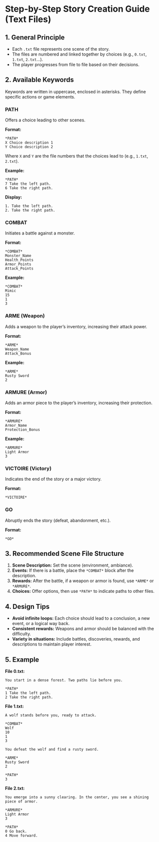 # Step-by-Step Story Creation Guide (Text Files)

## 1. General Principle
- Each `.txt` file represents one scene of the story.
- The files are numbered and linked together by choices (e.g., `0.txt`, `1.txt`, `2.txt`…).
- The player progresses from file to file based on their decisions.

## 2. Available Keywords
Keywords are written in uppercase, enclosed in asterisks. They define specific actions or game elements.

### PATH
Offers a choice leading to other scenes.

**Format:**
```
*PATH*
X Choice description 1
Y Choice description 2
```
Where `X` and `Y` are the file numbers that the choices lead to (e.g., `1.txt`, `2.txt`).

**Example:**
```
*PATH*
7 Take the left path.
6 Take the right path.
```

**Display:**
```
1. Take the left path.
2. Take the right path.
```

### COMBAT
Initiates a battle against a monster.

**Format:**
```
*COMBAT*
Monster_Name
Health_Points
Armor_Points
Attack_Points
```

**Example:**
```
*COMBAT*
Mimic
15
1
3
```

### ARME (Weapon)
Adds a weapon to the player’s inventory, increasing their attack power.

**Format:**
```
*ARME*
Weapon_Name
Attack_Bonus
```

**Example:**
```
*ARME*
Rusty Sword
2
```

### ARMURE (Armor)
Adds an armor piece to the player’s inventory, increasing their protection.

**Format:**
```
*ARMURE*
Armor_Name
Protection_Bonus
```

**Example:**
```
*ARMURE*
Light Armor
3
```

### VICTOIRE (Victory)
Indicates the end of the story or a major victory.

**Format:**
```
*VICTOIRE*
```

### GO
Abruptly ends the story (defeat, abandonment, etc.).

**Format:**
```
*GO*
```

## 3. Recommended Scene File Structure
1. **Scene Description:** Set the scene (environment, ambiance).
2. **Events:** If there is a battle, place the `*COMBAT*` block after the description.
3. **Rewards:** After the battle, if a weapon or armor is found, use `*ARME*` or `*ARMURE*`.
4. **Choices:** Offer options, then use `*PATH*` to indicate paths to other files.

## 4. Design Tips
- **Avoid infinite loops:** Each choice should lead to a conclusion, a new event, or a logical way back.
- **Consistent rewards:** Weapons and armor should be balanced with the difficulty.
- **Variety in situations:** Include battles, discoveries, rewards, and descriptions to maintain player interest.

## 5. Example

**File 0.txt:**
```
You start in a dense forest. Two paths lie before you.

*PATH*
1 Take the left path.
2 Take the right path.
```

**File 1.txt:**
```
A wolf stands before you, ready to attack.

*COMBAT*
Wolf
10
1
3

You defeat the wolf and find a rusty sword.

*ARME*
Rusty Sword
2

*PATH*
3
```

**File 2.txt:**
```
You emerge into a sunny clearing. In the center, you see a shining piece of armor.

*ARMURE*
Light Armor
3

*PATH*
0 Go back.
4 Move forward.
```
